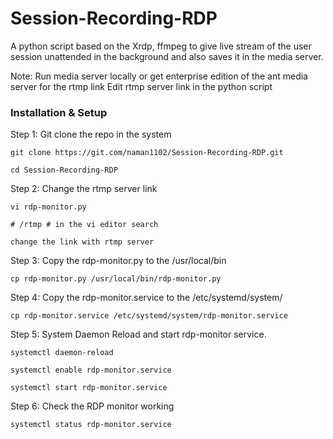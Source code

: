# Session-Recording-RDP
A python script based on the Xrdp, ffmpeg to give live stream of the user session unattended in the background and also saves it in the media server.  

Note: Run media server locally or get enterprise edition of the ant media server for the rtmp link
Edit rtmp server link in the python script

### Installation & Setup

Step 1: Git clone the repo in the system

```git clone https://git.com/naman1102/Session-Recording-RDP.git```

```cd Session-Recording-RDP```

Step 2: Change the rtmp server link

```vi rdp-monitor.py```

```# /rtmp # in the vi editor search```

``` change the link with rtmp server ```

Step 3: Copy the rdp-monitor.py to the /usr/local/bin

```cp rdp-monitor.py /usr/local/bin/rdp-monitor.py```

Step 4: Copy the rdp-monitor.service to the /etc/systemd/system/

```cp rdp-monitor.service /etc/systemd/system/rdp-monitor.service```

Step 5: System Daemon Reload and start rdp-monitor service.

```systemctl daemon-reload```

```systemctl enable rdp-monitor.service```

```systemctl start rdp-monitor.service```

Step 6: Check the RDP monitor working

```systemctl status rdp-monitor.service```
